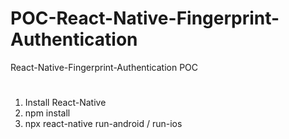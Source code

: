 # POC-React-Native-Fingerprint-Authentication
React-Native-Fingerprint-Authentication POC


#
1. Install React-Native
2. npm install 
3. npx react-native run-android / run-ios
